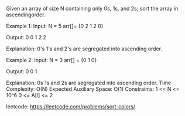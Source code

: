 Given an array of size N containing only 0s, 1s, and 2s; sort the array in ascendingorder. 

Example 1:
Input:
N = 5
arr[]= {0 2 1 2 0}

Output:
0 0 1 2 2

Explanation: 0's 1's and 2's are segregated into ascending order.

Example 2:
Input:
N = 3
arr[] = {0 1 0}

Output:
0 0 1

Explanation: 0s 1s and 2s are segregated into ascending order.
Time Complexity: O(N)
Expected Auxiliary Space: O(1)
Constraints: 1 <= N <= 10^6 0 <= A[i] <= 2

leetcode: https://leetcode.com/problems/sort-colors/
